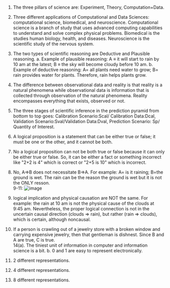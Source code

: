 1. The three pillars of science are: Experiment, Theory, Computation+Data.  
2. Three different applications of Computational and Data Sciences: computational science, biomedical, and neuroscience. Computational science is a branch of study that uses advanced computing capabilities to understand and solve complex physical problems. Biomedical is the studies human biology, health, and diseases. Neuroscience is the scientific study of the nervous system.  
3. The two types of scientific reasoning are Deductive and Plausible reasoning.
   a. Example of plausible reasoning: A ≡ it will start to rain by 10 am at the latest; B ≡ the sky will become cloudy before 10 am.
   b. Example of deductive reasoning: A= all plants need water to grow; B= rain provides water for plants. Therefore, rain helps plants grow.
4. The difference between observational data and reality is that reality is a natural phenomena while observational data is information that is collected through observation of the natural phenomena. Reality encompasses everything that exists, observed or not. 
5. The three stages of scientific inference in the prediction pyramid from bottom to top goes: Calibration Scenario:Scal/ Calibration Data:Dcal, Validation Scenario:Sval/Validation Data:Dval, Prediction Scenario: Sp/ Quantity of Interest.
6. A logical proposition is a statement that can be either true or false; it must be one or the other, and it cannot be both.
7. No a logical proposition can not be both true or false because it can only be either true or false. So, it can be either a fact or something incorrect like "2+2 is 4" which is correct or "2+5 is 10" which is incorrect.
8. No, A⇒B does not necessitate B⇒A. For example: A= is it raining; B=the ground is wet. The rain can be the reason the ground is wet but it is not the ONLY resson.  
9-11:
    ![image](https://github.com/user-attachments/assets/05304a1f-ccf3-47cf-9c8d-f3ad65f0b74b)

12. logical implication and physical causation are NOT the same. For example: the rain at 10 am is not the physical cause of the clouds at 9:45 am. Nevertheless, the proper logical connection is not in the uncertain causal direction (clouds ⇒ rain), but rather (rain ⇒ clouds), which is certain, although noncausal.  
13. If a person is crawling out of a jewelry store with a broken window and carrying expensive jewelry, then that gentleman is dishnest. Since B and A are true, C is true.  
14(a). The tiniest unit of information in computer and information science is a bit.
   b. 0 and 1 are easy to represent electronically.  
1. 2 different representations.  
2. 4 different representations.  
3. 8 different representations.  
   

